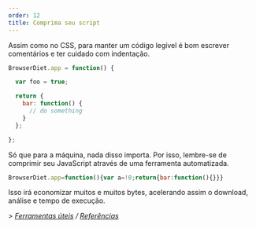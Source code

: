```yaml
---
order: 12
title: Comprima seu script
---
```


Assim como no CSS, para manter um código legível é bom escrever comentários e ter cuidado com indentação.

```js
BrowserDiet.app = function() {

  var foo = true;

  return {
    bar: function() {
      // do something
    }
  };

};
```

Só que para a máquina, nada disso importa. Por isso, lembre-se de comprimir seu JavaScript através de uma ferramenta automatizada.

```js
BrowserDiet.app=function(){var a=!0;return{bar:function(){}}}
```

Isso irá economizar muitos e muitos bytes, acelerando assim o download, análise e tempo de execução.

*> [Ferramentas úteis](https://github.com/zenorocha/browser-diet/wiki/Tools#wiki-minify-your-script) / [Referências](https://github.com/zenorocha/browser-diet/wiki/References#minify-your-script)*
